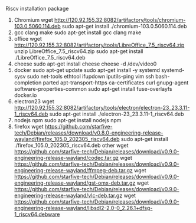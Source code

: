 Riscv installation package
1. Chromium 
wget http://120.92.155.32:8082/artifactory/tools/chromium-103.0.5060.114.deb
sudo apt-get install ./chromium-103.0.5060.114.deb
2. gcc  clang make
sudo apt-get install gcc clang make
3. office
wget http://120.92.155.32:8082/artifactory/tools/LibreOffice_7.5_riscv64.zip
unzip LibreOffice_7.5_riscv64.zip
sudo apt-get install ./LibreOffice_7.5_riscv64.deb
4. cheese
sudo apt-get install cheese
cheese -d  /dev/video0
5. docker 
sudo apt-get update
sudo apt-get install -y systemd systemd-sysv sudo net-tools ethtool ifupdown iputils-ping vim ssh bash-completion parted apt-transport-https ca-certificates curl gnupg-agent software-properties-common
sudo apt-get install fuse-overlayfs docker.io
6. electron23
wget http://120.92.155.32:8082/artifactory/tools/electron/electron-23_23.3.11-1_riscv64.deb
sudo apt-get install ./electron-23_23.3.11-1_riscv64.deb
7. nodejs npm
sudo apt-get install nodejs npm
8. firefox
wget https://github.com/starfive-tech/Debian/releases/download/v0.8.0-engineering-release-wayland/firefox_105.0_202305_riscv64.deb
sudo apt-get install ./firefox_105.0_202305_riscv64.deb
other
wget https://github.com/starfive-tech/Debian/releases/download/v0.9.0-engineering-release-wayland/codec.tar.gz
wget https://github.com/starfive-tech/Debian/releases/download/v0.9.0-engineering-release-wayland/ffmpeg-deb.tar.gz
wget https://github.com/starfive-tech/Debian/releases/download/v0.9.0-engineering-release-wayland/gst-omx-deb.tar.gz
wget https://github.com/starfive-tech/Debian/releases/download/v0.9.0-engineering-release-wayland/vlc-deb.tar.gz
wget https://github.com/starfive-tech/Debian/releases/download/v0.9.0-engineering-release-wayland/libsdl2-2.0-0_2.26.1+dfsg-1_riscv64.debware
